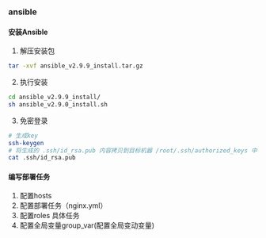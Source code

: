 ### ansible
#### 安装Ansible
1. 解压安装包

```bash
tar -xvf ansible_v2.9.9_install.tar.gz 
```

2. 执行安装

```bash
cd ansible_v2.9.9_install/
sh ansible_v2.9.0_install.sh
```

3. 免密登录

```bash
# 生成key
ssh-keygen
# 将生成的 .ssh/id_rsa.pub 内容拷贝到目标机器 /root/.ssh/authorized_keys 中
cat .ssh/id_rsa.pub
```

#### 编写部署任务
1. 配置hosts
2. 配置部署任务（nginx.yml）
3. 配置roles 具体任务
4. 配置全局变量group_var(配置全局变动变量)
